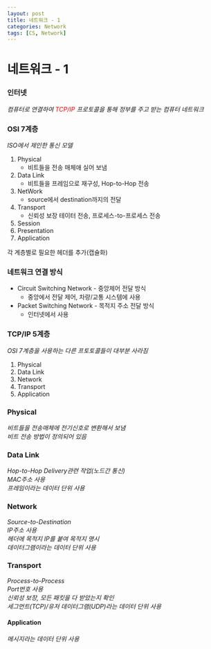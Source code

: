 ```yaml
---
layout: post
title: 네트워크 - 1
categories: Network
tags: [CS, Network]
---
```


# 네트워크 - 1

### 인터넷

_컴퓨터로 연결하여 <span style="color:red">TCP/IP</span> 프로토콜을 통해 정부를 주고 받는 컴퓨터 네트워크_

### OSI 7계층

_ISO에서 제인한 통신 모델_

1. Physical
   - 비트들을 전송 매체애 실어 보냄
2. Data Link
   - 비트들을 프레임으로 재구성, Hop-to-Hop 전송
3. NetWork
   - source에서 destination까지의 전달
4. Transport
   - 신뢰성 보장 테이터 전송, 프로세스-to-프로세스 전송
5. Session
6. Presentation
7. Application

각 계층별로 필요한 헤더를 추가(캡슐화)

### 네트워크 연결 방식

- Circuit Switching Network - 중앙제어 전달 방식
  - 중앙에서 전달 제어, 차량/교통 시스템에 사용
- Packet Switching Network - 목적지 주소 전달 방식
  - 인터넷에서 사용

### TCP/IP 5계층

_OSI 7계층을 사용하는 다른 프토토콜들이 대부분 사라짐_

1. Physical
2. Data Link
3. Network
4. Transport
5. Application

### Physical

_비트들을 전송매체에 전기신호로 변환해서 보냄_  
_비트 전송 방법이 정의되어 있음_

### Data Link

_Hop-to-Hop Delivery관련 작업(노드간 통신)_  
_MAC주소 사용_  
_프레임이라는 데이터 단위 사용_

### Network

_Source-to-Destination_  
_IP주소 사용_  
_헤더에 목적지 IP를 붙여 목적지 명시_  
_데이터그램이라는 데이터 단위 사용_

### Transport

_Process-to-Process_  
_Port번호 사용_  
_신뢰성 보장, 모든 패킷을 다 받았는지 확인_  
_세그먼트(TCP)/유저 데이터그램(UDP)라는 데이터 단위 사용_

#### Application

_메시지라는 데이터 단위 사용_
